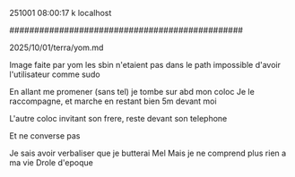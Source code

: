 251001
08:00:17
k
localhost

###############################################

2025/10/01/terra/yom.md

Image faite par yom
les sbin n'etaient pas dans le path
impossible d'avoir l'utilisateur comme sudo

En allant me promener (sans tel) je tombe sur abd mon coloc
Je le raccompagne, et marche en restant bien 5m devant moi

L'autre coloc invitant son frere, reste devant son telephone

Et ne converse pas

Je sais avoir verbaliser que je butterai Mel
Mais je ne comprend plus rien a ma vie
Drole d'epoque
